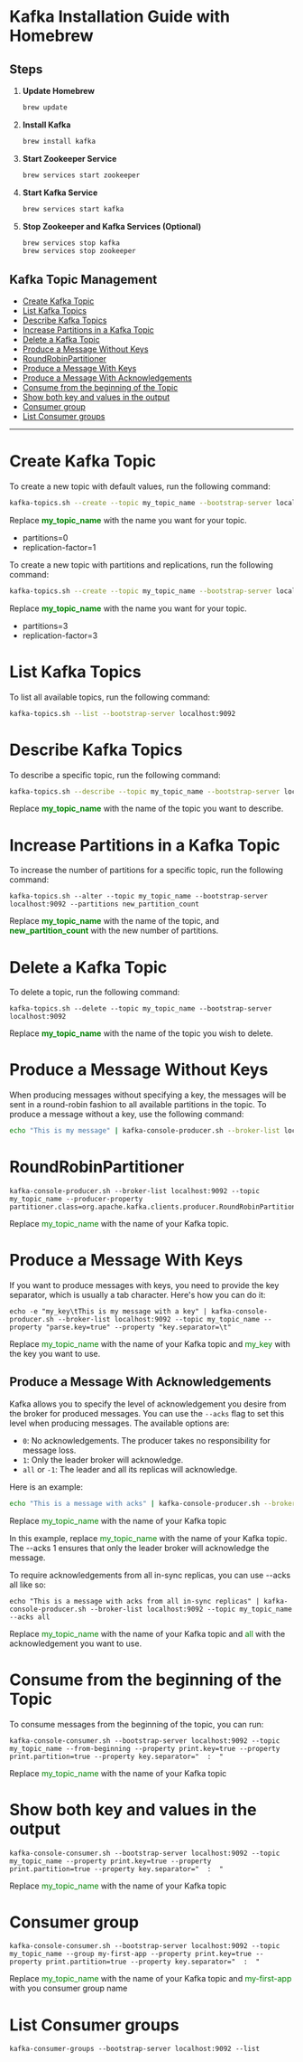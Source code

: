 # Kafka Installation Guide with Homebrew

## Steps

1. **Update Homebrew**
    ```bash
    brew update
    ```

2. **Install Kafka**
    ```bash
    brew install kafka
    ```

3. **Start Zookeeper Service**
    ```bash
    brew services start zookeeper
    ```

4. **Start Kafka Service**
    ```bash
    brew services start kafka
    ```

5. **Stop Zookeeper and Kafka Services (Optional)**
    ```bash
    brew services stop kafka
    brew services stop zookeeper
    ```

## Kafka Topic Management
- [Create Kafka Topic](#create-kafka-topic)
- [List Kafka Topics](#list-kafka-topics)
- [Describe Kafka Topics](#describe-kafka-topics)
- [Increase Partitions in a Kafka Topic](#increase-partitions-in-a-kafka-topic)
- [Delete a Kafka Topic](#delete-a-kafka-topic)
- [Produce a Message Without Keys](#produce-a-message-without-keys)
- [RoundRobinPartitioner](#roundrobinpartitioner)
- [Produce a Message With Keys](#produce-a-message-with-keys)
- [Produce a Message With Acknowledgements](#produce-a-message-with-acknowledgements)
- [Consume from the beginning of the Topic](#consume-from-the-beginning-of-the-topic)
- [Show both key and values in the output](#show-both-key-and-values-in-the-output)
- [Consumer group](#consumer-group)
- [List Consumer groups](#list-consumer-groups)

---

# Create Kafka Topic

To create a new topic with default values, run the following command:

```bash
kafka-topics.sh --create --topic my_topic_name --bootstrap-server localhost:9092
```

Replace <span style="color:green">**my_topic_name**</span> with the name you want for your topic.

- partitions=0
- replication-factor=1

To create a new topic with partitions and replications, run the following command:

```bash
kafka-topics.sh --create --topic my_topic_name --bootstrap-server localhost:9092 --partitions 6
```
Replace <span style="color:green">**my_topic_name**</span> with the name you want for your topic.

- partitions=3
- replication-factor=3

# List Kafka Topics

To list all available topics, run the following command:

```bash
kafka-topics.sh --list --bootstrap-server localhost:9092
```

# Describe Kafka Topics

To describe a specific topic, run the following command:

```bash
kafka-topics.sh --describe --topic my_topic_name --bootstrap-server localhost:9092
```
Replace <span style="color:green">**my_topic_name**</span> with the name of the topic you want to describe.

# Increase Partitions in a Kafka Topic

To increase the number of partitions for a specific topic, run the following command:

```shell
kafka-topics.sh --alter --topic my_topic_name --bootstrap-server localhost:9092 --partitions new_partition_count
```
Replace <span style="color:green">**my_topic_name**</span> with the name of the topic, and <span style="color:green">**new_partition_count**</span> with the new number of partitions.

# Delete a Kafka Topic

To delete a topic, run the following command:

```shell
kafka-topics.sh --delete --topic my_topic_name --bootstrap-server localhost:9092
```
Replace <span style="color:green">**my_topic_name**</span> with the name of the topic you wish to delete.

# Produce a Message Without Keys

When producing messages without specifying a key, the messages will be sent in a round-robin fashion to all available partitions in the topic.
To produce a message without a key, use the following command:

```bash
echo "This is my message" | kafka-console-producer.sh --broker-list localhost:9092 --topic my_topic_name
```

# RoundRobinPartitioner

```shell
kafka-console-producer.sh --broker-list localhost:9092 --topic my_topic_name --producer-property partitioner.class=org.apache.kafka.clients.producer.RoundRobinPartitioner
```

Replace <span style="color:green">my_topic_name</span> with the name of your Kafka topic.

# Produce a Message With Keys

If you want to produce messages with keys, you need to provide the key separator, which is usually a tab character. Here's how you can do it:

```shell
echo -e "my_key\tThis is my message with a key" | kafka-console-producer.sh --broker-list localhost:9092 --topic my_topic_name --property "parse.key=true" --property "key.separator=\t"
```

Replace <span style="color:green">my_topic_name</span> with the name of your Kafka topic and <span style="color:green">my_key</span> with the key you want to use.

## Produce a Message With Acknowledgements

Kafka allows you to specify the level of acknowledgement you desire from the broker for produced messages. You can use the `--acks` flag to set this level when producing messages. The available options are:

- `0`: No acknowledgements. The producer takes no responsibility for message loss.
- `1`: Only the leader broker will acknowledge.
- `all` or `-1`: The leader and all its replicas will acknowledge.

Here is an example:

```bash
echo "This is a message with acks" | kafka-console-producer.sh --broker-list localhost:9092 --topic my_topic_name --acks 1
```

Replace <span style="color:green">my_topic_name</span> with the name of your Kafka topic

In this example, replace <span style="color:green">my_topic_name</span> with the name of your Kafka topic. 
The --acks 1 ensures that only the leader broker will acknowledge the message.

To require acknowledgements from all in-sync replicas, you can use --acks all like so:

```shell
echo "This is a message with acks from all in-sync replicas" | kafka-console-producer.sh --broker-list localhost:9092 --topic my_topic_name --acks all
```

Replace <span style="color:green">my_topic_name</span> with the name of your Kafka topic and <span style="color:green">all</span> with the acknowledgement you want to use.

# Consume from the beginning of the Topic

To consume messages from the beginning of the topic, you can run:

```shell
kafka-console-consumer.sh --bootstrap-server localhost:9092 --topic my_topic_name --from-beginning --property print.key=true --property print.partition=true --property key.separator="  :  "
```

Replace <span style="color:green">my_topic_name</span> with the name of your Kafka topic

# Show both key and values in the output

```shell
kafka-console-consumer.sh --bootstrap-server localhost:9092 --topic my_topic_name --property print.key=true --property print.partition=true --property key.separator="  :  "
```

Replace <span style="color:green">my_topic_name</span> with the name of your Kafka topic

# Consumer group

```shell
kafka-console-consumer.sh --bootstrap-server localhost:9092 --topic my_topic_name --group my-first-app --property print.key=true --property print.partition=true --property key.separator="  :  "
```

Replace <span style="color:green">my_topic_name</span> with the name of your Kafka topic and <span style="color:green">my-first-app</span> with you consumer group name

# List Consumer groups

```shell
kafka-consumer-groups --bootstrap-server localhost:9092 --list
```